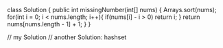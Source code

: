 class Solution {
    public int missingNumber(int[] nums) {
        Arrays.sort(nums);
        for(int i = 0; i < nums.length; i++){
            if(nums[i] - i > 0) return i;
        }
        return nums[nums.length - 1] + 1;
    }
}


// my Solution
// another Solution: hashset